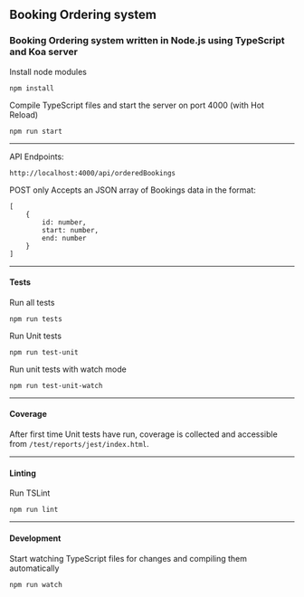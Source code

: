 ## Booking Ordering system

### Booking Ordering system written in Node.js using TypeScript and Koa server

Install node modules

	npm install

Compile TypeScript files and start the server on port 4000 (with Hot Reload)

	npm run start
	
---
	
API Endpoints:

	http://localhost:4000/api/orderedBookings

POST only
Accepts an JSON array of Bookings data in the format:
	
	[
		{
			id: number,
			start: number,
			end: number
		}
	]
	
---
#### Tests

Run all tests

	npm run tests
	
Run Unit tests

	npm run test-unit
	
Run unit tests with watch mode
	
	npm run test-unit-watch
	
---
#### Coverage

After first time Unit tests have run, coverage is collected and accessible from `/test/reports/jest/index.html`.

---

#### Linting
	
Run TSLint

	npm run lint

---

#### Development

Start watching TypeScript files for changes and compiling them automatically

	npm run watch
	
